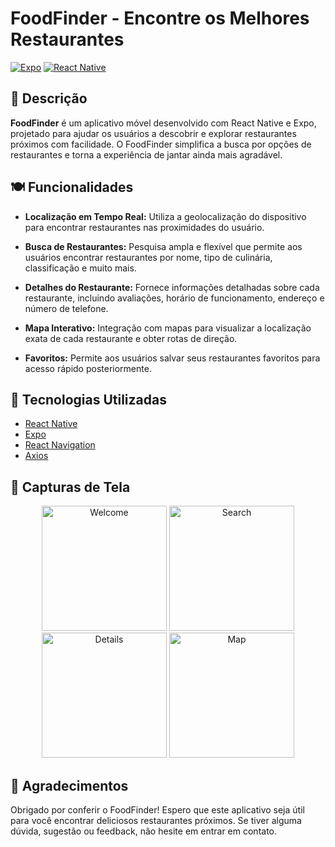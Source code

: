 # FoodFinder - Encontre os Melhores Restaurantes

[![Expo](https://img.shields.io/badge/Expo-000000?style=for-the-badge&logo=expo&logoColor=white)](https://expo.dev/)
[![React Native](https://img.shields.io/badge/React%20Native-20232A?style=for-the-badge&logo=react&logoColor=61DAFB)](https://reactnative.dev/)

## 🍔 Descrição

**FoodFinder** é um aplicativo móvel desenvolvido com React Native e Expo, projetado para ajudar os usuários a descobrir e explorar restaurantes próximos com facilidade. O FoodFinder simplifica a busca por opções de restaurantes e torna a experiência de jantar ainda mais agradável.

## 🍽️ Funcionalidades

- **Localização em Tempo Real:** Utiliza a geolocalização do dispositivo para encontrar restaurantes nas proximidades do usuário.
  
- **Busca de Restaurantes:** Pesquisa ampla e flexível que permite aos usuários encontrar restaurantes por nome, tipo de culinária, classificação e muito mais.

- **Detalhes do Restaurante:** Fornece informações detalhadas sobre cada restaurante, incluindo avaliações, horário de funcionamento, endereço e número de telefone.

- **Mapa Interativo:** Integração com mapas para visualizar a localização exata de cada restaurante e obter rotas de direção.

- **Favoritos:** Permite aos usuários salvar seus restaurantes favoritos para acesso rápido posteriormente.

## 🚀 Tecnologias Utilizadas

- [React Native](https://reactnative.dev/)
- [Expo](https://expo.dev/)
- [React Navigation](https://reactnavigation.org/)
- [Axios](https://axios-http.com/)

## 📸 Capturas de Tela

<p align="center">
  <img src="assets/foodfinder-welcome.png" alt="Welcome" width="200">
  <img src="assets/foodfinder-search.png" alt="Search" width="200"/>
  <img src="assets/foodfinder-details.png" alt="Details" width="200"/>
  <img src="assets/foodfinder-map.png" alt="Map" width="200"/>
</p>

## 🙏 Agradecimentos
Obrigado por conferir o FoodFinder! Espero que este aplicativo seja útil para você encontrar deliciosos restaurantes próximos. Se tiver alguma dúvida, sugestão ou feedback, não hesite em entrar em contato.
